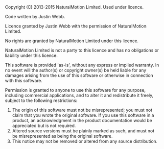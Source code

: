 Copyright (C) 2013-2015 NaturalMotion Limited. Used under licence.

Code written by Justin Webb.

Licence granted by Justin Webb with the permission of NaturalMotion Limited.

No rights are granted by NaturalMotion Limited under this licence.

NaturalMotion Limited is not a party to this licence and has no obligations or liability under this licence.

This software is provided 'as-is', without any express or implied warranty.  In no event will the author(s) or copyright owner(s) be held liable for any damages arising from the use of this software or otherwise in connection with this software.

Permission is granted to anyone to use this software for any purpose, including commercial applications, and to alter it and redistribute it freely, subject to the following restrictions:

1. The origin of this software must not be misrepresented; you must not claim that you wrote the original software. If you use this software in a product, an acknowledgment in the product documentation would be appreciated but is not required.
2. Altered source versions must be plainly marked as such, and must not be misrepresented as being the original software.
3. This notice may not be removed or altered from any source distribution.
